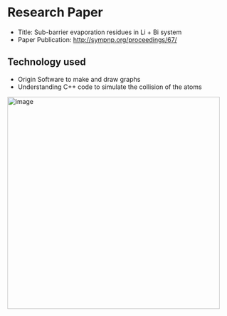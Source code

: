 # Research Paper

- Title: Sub-barrier evaporation residues in Li + Bi system
- Paper Publication: http://sympnp.org/proceedings/67/

## Technology used

- Origin Software to make and draw graphs
- Understanding C++ code to simulate the collision of the atoms

<img width="477" alt="image" src="https://github.com/dotpixel123/Research_physics_paper/assets/124383799/516b1551-a59e-435d-8a6d-8a5e26e5c8ed">
